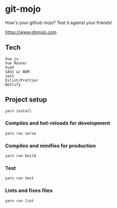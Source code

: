 # git-mojo

How's your github mojo? Test it against your friends!

https://www.ghmojo.com

## Tech

```
Vue.js
Vue Router
VueX
SASS w/ BEM
Jest
Eslint/Prettier
Netlify
```

## Project setup

```
yarn install
```

### Compiles and hot-reloads for development

```
yarn run serve
```

### Compiles and minifies for production

```
yarn run build
```

### Test

```
yarn run test
```

### Lints and fixes files

```
yarn run lint
```
